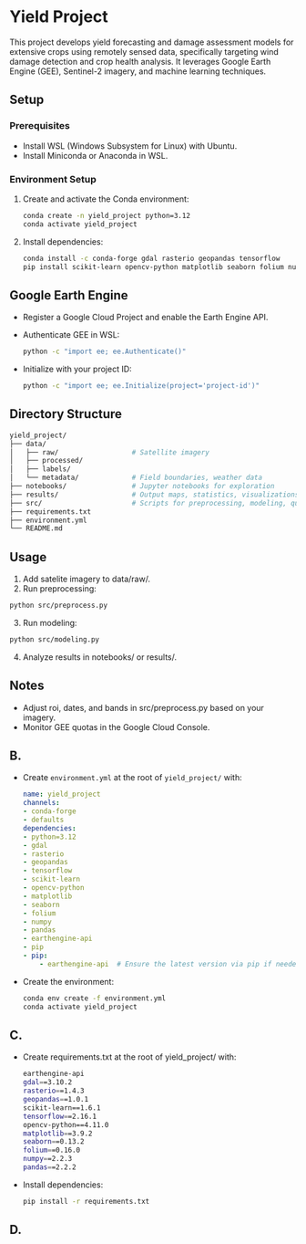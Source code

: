 # Yield Project

This project develops yield forecasting and damage assessment models for extensive crops using remotely sensed data, specifically targeting wind damage detection and crop health analysis. It leverages Google Earth Engine (GEE), Sentinel-2 imagery, and machine learning techniques.

## Setup

### Prerequisites
- Install WSL (Windows Subsystem for Linux) with Ubuntu.
- Install Miniconda or Anaconda in WSL.

### Environment Setup
1. Create and activate the Conda environment:
   ```bash
   conda create -n yield_project python=3.12
   conda activate yield_project
   ```

2. Install dependencies:
    ```bash
    conda install -c conda-forge gdal rasterio geopandas tensorflow
    pip install scikit-learn opencv-python matplotlib seaborn folium numpy pandas earthengine-api
    ```

## Google Earth Engine
- Register a Google Cloud Project and enable the Earth Engine API.
- Authenticate GEE in WSL:
  ```bash
  python -c "import ee; ee.Authenticate()"
  ```

- Initialize with your project ID:
  ```bash
  python -c "import ee; ee.Initialize(project='project-id')"
  ```

## Directory Structure
```bash
yield_project/
├── data/
│   ├── raw/                  # Satellite imagery 
│   ├── processed/             
│   ├── labels/               
│   └── metadata/             # Field boundaries, weather data
├── notebooks/                # Jupyter notebooks for exploration
├── results/                  # Output maps, statistics, visualizations
├── src/                      # Scripts for preprocessing, modeling, quantification
├── requirements.txt          
├── environment.yml           
└── README.md
```                 

## Usage
1. Add satelite imagery to data/raw/.
2. Run preprocessing:
  ```bash
  python src/preprocess.py
  ```
3. Run modeling:
  ```bash
  python src/modeling.py
  ```
4. Analyze results in notebooks/ or results/.

## Notes
- Adjust roi, dates, and bands in src/preprocess.py based on your imagery.
- Monitor GEE quotas in the Google Cloud Console.

## B.
- Create `environment.yml` at the root of `yield_project/` with:
    ```yaml
    name: yield_project
    channels:
    - conda-forge
    - defaults
    dependencies:
    - python=3.12
    - gdal
    - rasterio
    - geopandas
    - tensorflow
    - scikit-learn
    - opencv-python
    - matplotlib
    - seaborn
    - folium
    - numpy
    - pandas
    - earthengine-api
    - pip
    - pip:
        - earthengine-api  # Ensure the latest version via pip if needed
    ```

- Create the environment:
  ```bash
  conda env create -f environment.yml
  conda activate yield_project
  ```

## C. 
- Create requirements.txt at the root of yield_project/ with:
    ```bash
    earthengine-api
    gdal==3.10.2
    rasterio==1.4.3
    geopandas==1.0.1
    scikit-learn==1.6.1
    tensorflow==2.16.1
    opencv-python==4.11.0
    matplotlib==3.9.2
    seaborn==0.13.2
    folium==0.16.0
    numpy==2.2.3
    pandas==2.2.2
    ```
- Install dependencies:
  ```bash
  pip install -r requirements.txt
  ```

## D.
